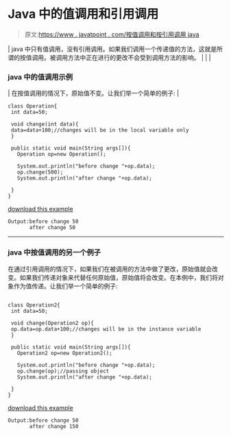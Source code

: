 # Java 中的值调用和引用调用

> 原文:[https://www . javatpoint . com/按值调用和按引用调用 java](https://www.javatpoint.com/call-by-value-and-call-by-reference-in-java)

| java 中只有值调用，没有引用调用。如果我们调用一个传递值的方法，这就是所谓的按值调用。被调用方法中正在进行的更改不会受到调用方法的影响。 |
|  |

### java 中的值调用示例

| 在按值调用的情况下，原始值不变。让我们举一个简单的例子: |

```
class Operation{
 int data=50;

 void change(int data){
 data=data+100;//changes will be in the local variable only
 }

 public static void main(String args[]){
   Operation op=new Operation();

   System.out.println("before change "+op.data);
   op.change(500);
   System.out.println("after change "+op.data);

 }
}

```

[download this example](src/oops/callbyvalue1.zip)

```
Output:before change 50
       after change 50				

```

* * *

### java 中按值调用的另一个例子

在通过引用调用的情况下，如果我们在被调用的方法中做了更改，原始值就会改变。如果我们传递对象来代替任何原始值，原始值将会改变。在本例中，我们将对象作为值传递。让我们举一个简单的例子:

```

class Operation2{
 int data=50;

 void change(Operation2 op){
 op.data=op.data+100;//changes will be in the instance variable
 }

 public static void main(String args[]){
   Operation2 op=new Operation2();

   System.out.println("before change "+op.data);
   op.change(op);//passing object
   System.out.println("after change "+op.data);

 }
}

```

[download this example](src/oops/callbyvalue2.zip)

```
Output:before change 50
       after change 150				

```